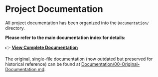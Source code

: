 # Project Documentation

All project documentation has been organized into the `Documentation/` directory.

**Please refer to the main documentation index for details:**

👉 **[View Complete Documentation](Documentation/README.md)**

The original, single-file documentation (now outdated but preserved for historical reference) can be found at [Documentation/00-Original-Documentation.md](Documentation/00-Original-Documentation.md).
